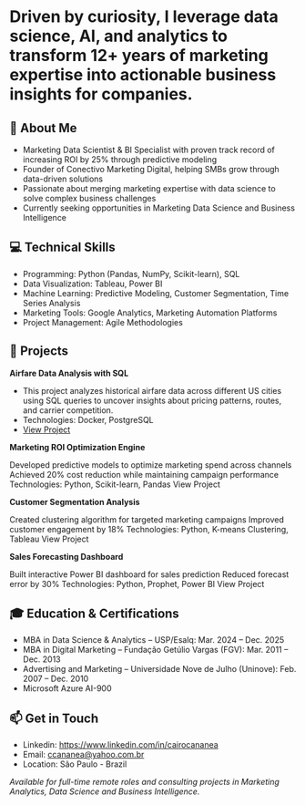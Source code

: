 
# Driven by curiosity, I leverage data science, AI, and analytics to transform 12+ years of marketing expertise into actionable business insights for companies.

## 🎯 About Me

- Marketing Data Scientist & BI Specialist with proven track record of increasing ROI by 25% through predictive modeling
- Founder of Conectivo Marketing Digital, helping SMBs grow through data-driven solutions
- Passionate about merging marketing expertise with data science to solve complex business challenges
- Currently seeking opportunities in Marketing Data Science and Business Intelligence


## 💻 Technical Skills

- Programming: Python (Pandas, NumPy, Scikit-learn), SQL
- Data Visualization: Tableau, Power BI
- Machine Learning: Predictive Modeling, Customer Segmentation, Time Series Analysis
- Marketing Tools: Google Analytics, Marketing Automation Platforms
- Project Management: Agile Methodologies


## 🚀 Projects
**Airfare Data Analysis with SQL**

- This project analyzes historical airfare data across different US cities using SQL queries to uncover insights about pricing patterns, routes, and carrier competition.
- Technologies: Docker, PostgreSQL
- [View Project](https://github.com/cacaprog/airfare-analysis-sql)

**Marketing ROI Optimization Engine**

Developed predictive models to optimize marketing spend across channels
Achieved 20% cost reduction while maintaining campaign performance
Technologies: Python, Scikit-learn, Pandas
View Project

**Customer Segmentation Analysis**

Created clustering algorithm for targeted marketing campaigns
Improved customer engagement by 18%
Technologies: Python, K-means Clustering, Tableau
View Project

**Sales Forecasting Dashboard**

Built interactive Power BI dashboard for sales prediction
Reduced forecast error by 30%
Technologies: Python, Prophet, Power BI
View Project


## 🎓 Education & Certifications

- MBA in Data Science & Analytics – USP/Esalq: Mar. 2024 – Dec. 2025 
- MBA in Digital Marketing – Fundação Getúlio Vargas (FGV): Mar. 2011 – Dec. 2013 
- Advertising and Marketing – Universidade Nove de Julho (Uninove): Feb. 2007 – Dec. 2010 
- Microsoft Azure AI-900


## 📫 Get in Touch

- Linkedin: https://www.linkedin.com/in/cairocananea
- Email: ccananea@yahoo.com.br
- Location: São Paulo - Brazil

*Available for full-time remote roles and consulting projects in Marketing Analytics, Data Science and Business Intelligence.*
